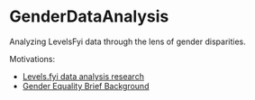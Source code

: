 # GenderDataAnalysis

Analyzing LevelsFyi data through the lens of gender disparities.

Motivations: 
- [Levels.fyi data analysis research](https://docs.google.com/document/d/1dmV4zZT30PauWGXsW91zfbHh25BEFpf0GRF5Td9VXcY/edit?usp=sharing) 
- [Gender Equality Brief Background](https://docs.google.com/document/d/1wvL-lvERHqCS8kBvmwJ1Sf_K42d5FfMe6NIJ-dXgnHg/edit)
